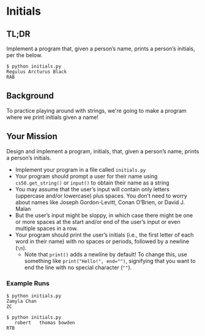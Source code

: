 # Initials

## TL;DR

Implement a program that, given a person’s name, prints a person’s initials, per the below.

```
$ python initials.py
Regulus Arcturus Black
RAB
```

## Background

To practice playing around with strings, we're going to make a program where we print initials given a name!

## Your Mission

Design and implement a program, initials, that, given a person’s name, prints a person’s initials.

- Implement your program in a file called `initials.py`
- Your program should prompt a user for their name using `cs50.get_string()` or `input()` to obtain their name as a string
- You may assume that the user’s input will contain only letters (uppercase and/or lowercase) plus spaces. You don’t need to worry about names like Joseph Gordon-Levitt, Conan O’Brien, or David J. Malan
- But the user’s input might be sloppy, in which case there might be one or more spaces at the start and/or end of the user’s input or even multiple spaces in a row.
- Your program should print the user’s initials (i.e., the first letter of each word in their name) with no spaces or periods, followed by a newline (`\n`).
  - Note that `print()` adds a newline by default! To change this, use something like `print("Hello!", end="")`, signifying that you want to end the line with no special character (`""`).

### Example Runs

```
$ python initials.py
Zamyla Chan
ZC
```
```
$ python initials.py
   robert   thomas bowden
RTB
```
